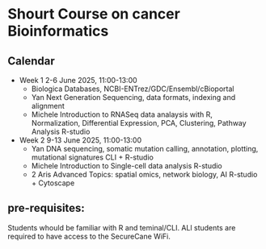 # Shourt Course on cancer Bioinformatics

## Calendar

- Week 1	2-6 June 2025, 11:00-13:00
  -   Biologica Databases, NCBI-ENTrez/GDC/Ensembl/cBioportal	
  -	Yan	Next Generation Sequencing, data formats, indexing and alignment	
   - Michele	Introduction to RNASeq data analaysis with R, Normalization, Differential Expression, PCA, Clustering, Pathway Analysis	R-studio	
- Week 2	9-13 June 2025, 11:00-13:00
  - Yan	DNA sequencing, somatic mutation calling, annotation, plotting, mutational signatures	CLI + R-studio	
  - Michele	Introduction to Single-cell data analysis	R-studio	
  - 2	Aris	Advanced Topics: spatial omics, network biology, AI	R-studio + Cytoscape	



## pre-requisites:

Students whould be familiar with R and teminal/CLI. ALl students are required to have access to the SecureCane WiFi.
